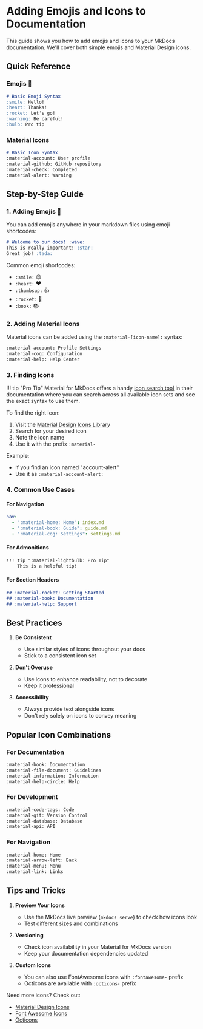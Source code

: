 # Adding Emojis and Icons to Documentation

This guide shows you how to add emojis and icons to your MkDocs documentation. We'll cover both simple emojis and Material Design icons.

## Quick Reference

### Emojis 🎯
```markdown
# Basic Emoji Syntax
:smile: Hello!
:heart: Thanks!
:rocket: Let's go!
:warning: Be careful!
:bulb: Pro tip
```

### Material Icons
```markdown
# Basic Icon Syntax
:material-account: User profile
:material-github: GitHub repository
:material-check: Completed
:material-alert: Warning
```

## Step-by-Step Guide

### 1. Adding Emojis 🎈

You can add emojis anywhere in your markdown files using emoji shortcodes:

```markdown
# Welcome to our docs! :wave:
This is really important! :star:
Great job! :tada:
```

Common emoji shortcodes:
- `:smile:` 😊
- `:heart:` ❤️
- `:thumbsup:` 👍
- `:rocket:` 🚀
- `:book:` 📚

### 2. Adding Material Icons

Material icons can be added using the `:material-[icon-name]:` syntax:

```markdown
:material-account: Profile Settings
:material-cog: Configuration
:material-help: Help Center
```

### 3. Finding Icons

!!! tip "Pro Tip"
    Material for MkDocs offers a handy [icon search tool](https://squidfunk.github.io/mkdocs-material/reference/icons-emojis/#search) in their documentation where you can search across all available icon sets and see the exact syntax to use them.

To find the right icon:

1. Visit the [Material Design Icons Library](https://pictogrammers.com/library/mdi/)
2. Search for your desired icon
3. Note the icon name
4. Use it with the prefix `:material-`

Example:
- If you find an icon named "account-alert"
- Use it as `:material-account-alert:`

### 4. Common Use Cases

#### For Navigation
```yaml
nav:
  - ":material-home: Home": index.md
  - ":material-book: Guide": guide.md
  - ":material-cog: Settings": settings.md
```

#### For Admonitions
```markdown
!!! tip ":material-lightbulb: Pro Tip"
    This is a helpful tip!
```

#### For Section Headers
```markdown
## :material-rocket: Getting Started
## :material-book: Documentation
## :material-help: Support
```

## Best Practices

1. **Be Consistent**
   - Use similar styles of icons throughout your docs
   - Stick to a consistent icon set

2. **Don't Overuse**
   - Use icons to enhance readability, not to decorate
   - Keep it professional

3. **Accessibility**
   - Always provide text alongside icons
   - Don't rely solely on icons to convey meaning

## Popular Icon Combinations

### For Documentation
```markdown
:material-book: Documentation
:material-file-document: Guidelines
:material-information: Information
:material-help-circle: Help
```

### For Development
```markdown
:material-code-tags: Code
:material-git: Version Control
:material-database: Database
:material-api: API
```

### For Navigation
```markdown
:material-home: Home
:material-arrow-left: Back
:material-menu: Menu
:material-link: Links
```

## Tips and Tricks

1. **Preview Your Icons**
   - Use the MkDocs live preview (`mkdocs serve`) to check how icons look
   - Test different sizes and combinations

2. **Versioning**
   - Check icon availability in your Material for MkDocs version
   - Keep your documentation dependencies updated

3. **Custom Icons**
   - You can also use FontAwesome icons with `:fontawesome-` prefix
   - Octicons are available with `:octicons-` prefix

Need more icons? Check out:
- [Material Design Icons](https://pictogrammers.com/library/mdi/)
- [Font Awesome Icons](https://fontawesome.com/icons)
- [Octicons](https://primer.style/octicons/)